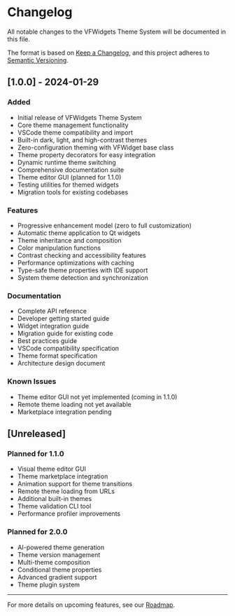 # Changelog

All notable changes to the VFWidgets Theme System will be documented in this file.

The format is based on [Keep a Changelog](https://keepachangelog.com/en/1.0.0/),
and this project adheres to [Semantic Versioning](https://semver.org/spec/v2.0.0.html).

## [1.0.0] - 2024-01-29

### Added
- Initial release of VFWidgets Theme System
- Core theme management functionality
- VSCode theme compatibility and import
- Built-in dark, light, and high-contrast themes
- Zero-configuration theming with VFWidget base class
- Theme property decorators for easy integration
- Dynamic runtime theme switching
- Comprehensive documentation suite
- Theme editor GUI (planned for 1.1.0)
- Testing utilities for themed widgets
- Migration tools for existing codebases

### Features
- Progressive enhancement model (zero to full customization)
- Automatic theme application to Qt widgets
- Theme inheritance and composition
- Color manipulation functions
- Contrast checking and accessibility features
- Performance optimizations with caching
- Type-safe theme properties with IDE support
- System theme detection and synchronization

### Documentation
- Complete API reference
- Developer getting started guide
- Widget integration guide
- Migration guide for existing code
- Best practices guide
- VSCode compatibility specification
- Theme format specification
- Architecture design document

### Known Issues
- Theme editor GUI not yet implemented (coming in 1.1.0)
- Remote theme loading not yet available
- Marketplace integration pending

## [Unreleased]

### Planned for 1.1.0
- Visual theme editor GUI
- Theme marketplace integration
- Animation support for theme transitions
- Remote theme loading from URLs
- Additional built-in themes
- Theme validation CLI tool
- Performance profiler improvements

### Planned for 2.0.0
- AI-powered theme generation
- Theme version management
- Multi-theme composition
- Conditional theme properties
- Advanced gradient support
- Theme plugin system

---

For more details on upcoming features, see our [Roadmap](README.md#roadmap).